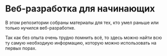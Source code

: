 # Веб-разработка для начинающих

В этом репозитории собраны материалы для тех, кто умел раньше или только нучился веб-разработке.

Так как без опыта очень трудно помнить всё, то здесь можно найти всю ту самую необходиую информацию, которую можно использовать на первых порах.
